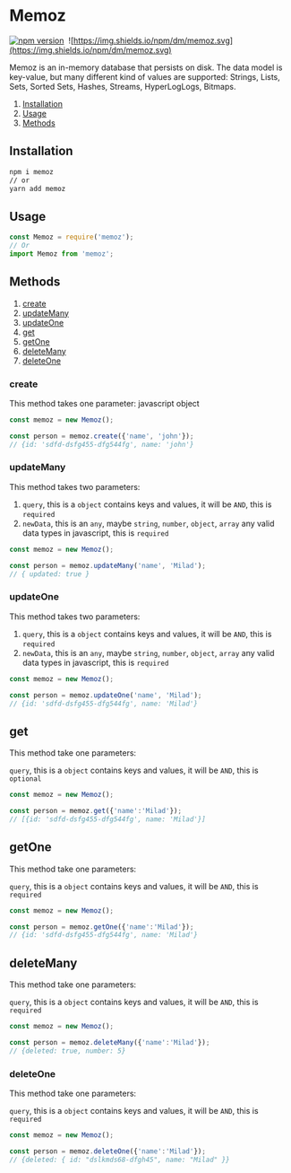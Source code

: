 # Memoz

[![npm version](https://badge.fury.io/js/memoz.svg)](https://badge.fury.io/js/memoz)&nbsp;
![https://img.shields.io/npm/dm/memoz.svg](https://img.shields.io/npm/dm/memoz.svg)


Memoz is an in-memory database that persists on disk. The data model is key-value, but many different kind of values are supported: Strings, Lists, Sets, Sorted Sets, Hashes, Streams, HyperLogLogs, Bitmaps. 

1. [Installation](#installation)
2. [Usage](#usage)
3. [Methods](#methods)
## Installation

```bash
npm i memoz
// or
yarn add memoz
```

## Usage

```js
const Memoz = require('memoz');
// Or
import Memoz from 'memoz';

```

## Methods

1. [create](#create)
2. [updateMany](#updatemany)
3. [updateOne](#updateone)
4. [get](#get)
5. [getOne](#getone)
6. [deleteMany](#deletemany)
6. [deleteOne](#deleteone)


### create

This method takes one parameter: javascript object

```js
const memoz = new Memoz();

const person = memoz.create({'name', 'john'});
// {id: 'sdfd-dsfg455-dfg544fg', name: 'john'}
```

### updateMany

This method takes two parameters:

1. `query`, this is a `object` contains keys and values, it will be `AND`, this is `required`
2. `newData`,  this is an `any`, maybe `string`, `number`, `object`, `array` any valid data types in javascript, this is `required`

```js
const memoz = new Memoz();

const person = memoz.updateMany('name', 'Milad');
// { updated: true }
```

### updateOne

This method takes two parameters:

1. `query`, this is a `object` contains keys and values, it will be `AND`, this is `required`
2. `newData`,  this is an `any`, maybe `string`, `number`, `object`, `array` any valid data types in javascript, this is `required`

```js
const memoz = new Memoz();

const person = memoz.updateOne('name', 'Milad');
// {id: 'sdfd-dsfg455-dfg544fg', name: 'Milad'}
```

## get

This method take one parameters:

`query`, this is a `object` contains keys and values, it will be `AND`, this is `optional`

```js
const memoz = new Memoz();

const person = memoz.get({'name':'Milad'});
// [{id: 'sdfd-dsfg455-dfg544fg', name: 'Milad'}]
```

## getOne

This method take one parameters:

`query`, this is a `object` contains keys and values, it will be `AND`, this is `required`

```js
const memoz = new Memoz();

const person = memoz.getOne({'name':'Milad'});
// {id: 'sdfd-dsfg455-dfg544fg', name: 'Milad'}
```

## deleteMany

This method take one parameters:

`query`, this is a `object` contains keys and values, it will be `AND`, this is `required`

```js
const memoz = new Memoz();

const person = memoz.deleteMany({'name':'Milad'});
// {deleted: true, number: 5}
```

### deleteOne

This method take one parameters:

`query`, this is a `object` contains keys and values, it will be `AND`, this is `required`

```js
const memoz = new Memoz();

const person = memoz.deleteOne({'name':'Milad'});
// {deleted: { id: "dslkmds68-dfgh45", name: "Milad" }}
```